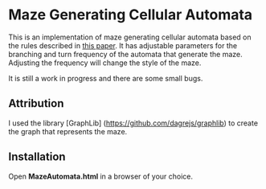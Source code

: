 #  Maze Generating Cellular Automata

This is an implementation of maze generating cellular automata based on the rules described in [this paper](https://justinparrtech.com/JustinParr-Tech/wp-content/uploads/Creating%20Mazes%20Using%20Cellular%20Automata_v2.pdf). It has adjustable parameters for the branching and turn frequency of the automata that generate the maze. Adjusting the frequency will change the style of the maze. 

It is still a work in progress and there are some small bugs.

## Attribution

I used the library [GraphLib] (https://github.com/dagrejs/graphlib) to create the graph that represents the maze.

## Installation

Open **MazeAutomata.html** in a browser of your choice.
